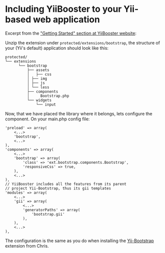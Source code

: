 # Including YiiBooster to your Yii-based web application

Excerpt from the ["Getting Started" section at YiiBooster website](http://yii-booster.clevertech.biz/getting-started.html):

Unzip the extension under `protected/extensions/bootstrap`, the structure of your (Yii's default) application should look like this:

    protected/
    └── extensions
          └── bootstrap
              ├── assets
              │   ├── css
              │	├── img
              │	├── js
              │	└── less
              ├── components
              │		Bootstrap.php
              └── widgets
                  └── input

Now, that we have placed the library where it belongs, lets configure the component. On your main.php config file:

    'preload' => array(
        <...>
        'bootstrap',
        <...>
    ),
    'components' => array(
        <...>
        'bootstrap' => array(
            'class' => 'ext.bootstrap.components.Bootstrap',
            'responsiveCss' => true,
        ),
        <...>
    ),
    // YiiBooster includes all the features from its parent
    // project Yii-Bootstrap, thus its gii templates
    'modules' => array(
        <...>
        'gii' => array(
            <...>
            'generatorPaths' => array(
                'bootstrap.gii'
            ),
        ),
        <...>
    ),

The configuration is the same as you do when installing the [Yii-Bootstrap](http://www.yiiframework.com/extension/bootstrap) extension from Chris.
